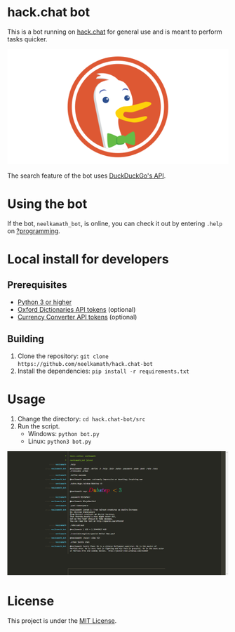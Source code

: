 # hack.chat bot

This is a bot running on [hack.chat](https://hack.chat/) for general use and is meant to perform tasks quicker.

![DuckDuckGo](images/ddg.png)

The search feature of the bot uses [DuckDuckGo's API](https://duckduckgo.com/).

# Using the bot

If the bot, `neelkamath_bot`, is online, you can check it out by entering `.help` on
[?programming](https://hack.chat/?programming).

# Local install for developers

## Prerequisites

- [Python 3 or higher](https://www.python.org/downloads/)
- [Oxford Dictionaries API tokens](https://developer.oxforddictionaries.com/documentation/getting_started) (optional)
- [Currency Converter API tokens](https://www.exchangerate-api.com/) (optional)

## Building

1. Clone the repository: `git clone https://github.com/neelkamath/hack.chat-bot`
1. Install the dependencies: `pip install -r requirements.txt`

# Usage

1. Change the directory: `cd hack.chat-bot/src`
1. Run the script.
    - Windows: `python bot.py`
    - Linux: `python3 bot.py`

![Commands](screenshot.png)

# License

This project is under the [MIT License](LICENSE.txt).
